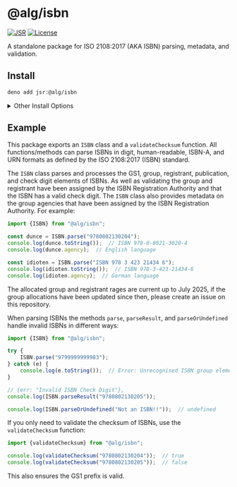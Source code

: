 # @alg/isbn

[![JSR](https://jsr.io/badges/@alg/isbn)](https://jsr.io/@alg/isbn)
[![License](https://img.shields.io/badge/Apache--2.0-green?label=license)](https://codeberg.org/algjs/isbn/src/branch/main/LICENSE)

A standalone package for ISO 2108:2017 (AKA ISBN) parsing, metadata, and
validation.

## Install

```bash
deno add jsr:@alg/isbn
```

<details>
<summary>Other Install Options</summary>

```bash
npx jsr add @alg/isbn
```
```bash
bunx jsr add @alg/isbn
```
```bash
pnpm i jsr:@alg/isbn
```
```bash
yarn add jsr:@alg/isbn
```
```bash
vlt install jsr:@alg/isbn
```

</details>

## Example

This package exports an `ISBN` class and a `validateChecksum` function. All
functions/methods can parse ISBNs in digit, human-readable, ISBN-A, and URN
formats as defined by the ISO 2108:2017 (ISBN) standard.

The `ISBN` class parses and processes the GS1, group, registrant, publication,
and check digit elements of ISBNs. As well as validating the group and
registrant have been assigned by the ISBN Registration Authority and that the
ISBN has a valid check digit. The `ISBN` class also provides metadata on the
group agencies that have been assigned by the ISBN Registration Authority. For
example:

```javascript
import {ISBN} from "@alg/isbn";

const dunce = ISBN.parse("9780802130204");
console.log(dunce.toString());  // ISBN 978-0-8021-3020-4
console.log(dunce.agency);  // English language

const idioten = ISBN.parse("ISBN 978 3 423 21434 6");
console.log(idioten.toString());  // ISBN 978-3-423-21434-6
console.log(idioten.agency);  // German language
```

The allocated group and registrant rages are current up to July 2025, if the
group allocations have been updated since then, please create an issue on this
repository.

When parsing ISBNs the methods `parse`, `parseResult`, and `parseOrUndefined`
handle invalid ISBNs in different ways:

```javascript
import {ISBN} from "@alg/isbn";

try {
    ISBN.parse("9799999999983");
} catch (e) {
    console.log(e.toString());  // Error: Unrecognised ISBN group element
}

// {err: "Invalid ISBN Check Digit"},
console.log(ISBN.parseResult("9780802130205"));

console.log(ISBN.parseOrUndefined("Not an ISBN!!"));  // undefined
```

If you only need to validate the checksum of ISBNs, use the `validateChecksum`
function:

```javascript
import {validateChecksum} from "@alg/isbn";

console.log(validateChecksum("9780802130204"));  // true
console.log(validateChecksum("9780802130205"));  // false
```

This also ensures the GS1 prefix is valid.

